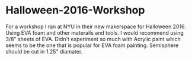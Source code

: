 # Halloween-2016-Workshop

For a workshop I ran at NYU in their new makerspace for Halloween 2016. 
Using EVA foam and other materails and tools. 
I would recommend using 3/8" sheets of EVA. 
Didn't experiment so much with Acrylic paint which seems to be the one that is popular for EVA foam painting. 
Semisphere should be cut in 1.25" diamater. 

